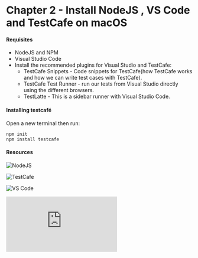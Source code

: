 # Chapter 2 - Install NodeJS , VS Code and TestCafe on macOS

#### Requisites
- NodeJS and NPM
- Visual Studio Code
- Install the recommended plugins for Visual Studio and TestCafe:
  - TestCafe Snippets - Code snippets for TestCafe(how TestCafe works and how we can write test cases with TestCafe).
  - TestCafe Test Runner - run our tests from Visual Studio directly using the different browsers.
  - TestLatte -  This is a sidebar runner with Visual Studio Code.

#### Installing testcafé
Open a new terminal then run:

```
npm init
npm install testcafe
```

#### Resources

![NodeJS ](https://nodejs.org/en/)

![TestCafe](https://devexpress.github.io/testcafe/)

![VS Code](https://marketplace.visualstudio.com/search?term=testcafe&target=VSCode&category=All%20categories&sortBy=Relevance)



![Source](https://testautomationu.applitools.com/exploring-service-apis-through-test-automation/chapter1.html)
   
